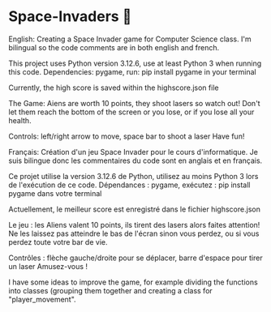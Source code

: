 # Space-Invaders 👾

English:
Creating a Space Invader game for Computer Science class.
I'm bilingual so the code comments are in both english and french.

This project uses Python version 3.12.6, use at least Python 3 when running this code.
Dependencies: pygame, run: pip install pygame in your terminal

Currently, the high score is saved within the highscore.json file

The Game:
Aiens are worth 10 points, they shoot lasers so watch out! Don't let them reach the bottom of the screen or you lose, or if you lose all your health.

Controls: left/right arrow to move, space bar to shoot a laser 
Have fun!

Français:
Création d'un jeu Space Invader pour le cours d'informatique. Je suis bilingue donc les commentaires du code sont en anglais et en français.

Ce projet utilise la version 3.12.6 de Python, utilisez au moins Python 3 lors de l'exécution de ce code. Dépendances : pygame, exécutez : pip install pygame dans votre terminal

Actuellement, le meilleur score est enregistré dans le fichier highscore.json

Le jeu : les Aliens valent 10 points, ils tirent des lasers alors faites attention! Ne les laissez pas atteindre le bas de l'écran sinon vous perdez, ou si vous perdez toute votre bar de vie.

Contrôles : flèche gauche/droite pour se déplacer, barre d'espace pour tirer un laser 
Amusez-vous !



I have some ideas to improve the game, for example dividing the functions into classes (grouping them together and creating a class for "player_movement".
